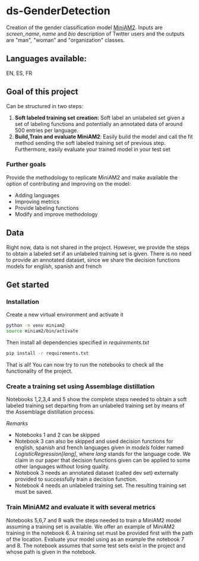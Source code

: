 # ds-GenderDetection

Creation of the gender classification model [MiniAM2](https://huggingface.co/CitibeatsAI/miniam2). Inputs are _screen_name_, _name_ and _bio_ description of Twitter users and the outputs are "man", "woman" and "organization" classes. 

## Languages available: 
EN, ES, FR

## Goal of this project 

Can be structured in two steps:
1. **Soft labeled training set creation:** Soft label an unlabeled set given a set of labeling functions and potentially an annotated data of around 500 entries per language.
2. **Build,Train and evaluate MiniAM2**: Easily build the model and call the fit method sending the soft labeled training set of previous step. Furthermore, easily evaluate your trained model in your test set

### Further goals

Provide the methodology to replicate MiniAM2 and make available the option of contributing and improving on the model:
- Adding languages
- Improving metrics
- Provide labeling functions
- Modify and improve methodology

## Data 

Right now, data is not shared in the project. However, we provide the steps to obtain a labeled set if an unlabeled
training set is given. There is no need to provide an annotated dataset, since we share the decision functions 
models for english, spanish and french

## Get started

### Installation

Create a new virtual environment and activate it

```bash
python -m venv miniam2
source miniam2/bin/activate
```

Then install all dependencies specified in _requirements.txt_
```bash
pip install -r requirements.txt
```

That is all! You can now try to run the notebooks to check all the functionality of the project.

### Create a training set using Assemblage distillation
Notebooks 1,2,3,4 and 5 show the complete steps needed to obtain a soft labeled training set departing from an unlabeled
training set by means of the Assemblage distillation process. 

*Remarks*
- Notebooks 1 and 2 can be skipped
- Notebook 3 can also be skipped and used decision functions for english, spanish and french languages given in 
_models_ folder named _LogisticRegression[lang]_, where _lang_ stands for the language code. We claim in our paper that 
decision functions given can be applied to some other languages without losing quality.
- Notebook 3 needs an annotated dataset (called dev set) externally provided to successfully train a decision function. 
- Notebook 4 needs an unlabeled training set. The resulting training set must be saved.

### Train MiniAM2 and evaluate it with several metrics
Notebooks 5,6,7 and 8 walk the steps needed to train a MiniAM2 model assuming a training set is available. We offer an 
example of MiniAM2 training in the notebook 6. A training set must be provided first with the path of the location.
Evaluate your model using as an example the notebook 7 and 8. 
The notebook assumes that some test sets exist in the project and whose path is given in the notebook.


